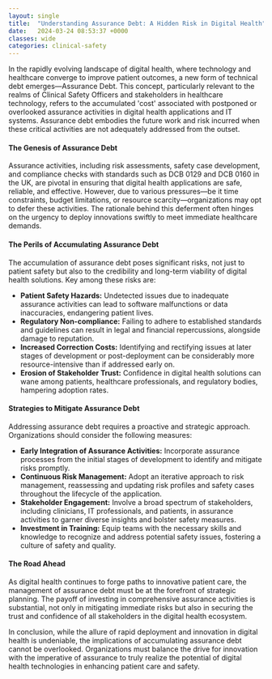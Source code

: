 ```yaml
---
layout: single
title:  "Understanding Assurance Debt: A Hidden Risk in Digital Health"
date:   2024-03-24 08:53:37 +0000
classes: wide
categories: clinical-safety
---
```


In the rapidly evolving landscape of digital health, where technology and healthcare converge to improve patient outcomes, a new form of technical debt emerges—Assurance Debt. This concept, particularly relevant to the realms of Clinical Safety Officers and stakeholders in healthcare technology, refers to the accumulated 'cost' associated with postponed or overlooked assurance activities in digital health applications and IT systems. Assurance debt embodies the future work and risk incurred when these critical activities are not adequately addressed from the outset.

#### The Genesis of Assurance Debt

Assurance activities, including risk assessments, safety case development, and compliance checks with standards such as DCB 0129 and DCB 0160 in the UK, are pivotal in ensuring that digital health applications are safe, reliable, and effective. However, due to various pressures—be it time constraints, budget limitations, or resource scarcity—organizations may opt to defer these activities. The rationale behind this deferment often hinges on the urgency to deploy innovations swiftly to meet immediate healthcare demands.

#### The Perils of Accumulating Assurance Debt

The accumulation of assurance debt poses significant risks, not just to patient safety but also to the credibility and long-term viability of digital health solutions. Key among these risks are:

- **Patient Safety Hazards:** Undetected issues due to inadequate assurance activities can lead to software malfunctions or data inaccuracies, endangering patient lives.
- **Regulatory Non-compliance:** Failing to adhere to established standards and guidelines can result in legal and financial repercussions, alongside damage to reputation.
- **Increased Correction Costs:** Identifying and rectifying issues at later stages of development or post-deployment can be considerably more resource-intensive than if addressed early on.
- **Erosion of Stakeholder Trust:** Confidence in digital health solutions can wane among patients, healthcare professionals, and regulatory bodies, hampering adoption rates.

#### Strategies to Mitigate Assurance Debt

Addressing assurance debt requires a proactive and strategic approach. Organizations should consider the following measures:

- **Early Integration of Assurance Activities:** Incorporate assurance processes from the initial stages of development to identify and mitigate risks promptly.
- **Continuous Risk Management:** Adopt an iterative approach to risk management, reassessing and updating risk profiles and safety cases throughout the lifecycle of the application.
- **Stakeholder Engagement:** Involve a broad spectrum of stakeholders, including clinicians, IT professionals, and patients, in assurance activities to garner diverse insights and bolster safety measures.
- **Investment in Training:** Equip teams with the necessary skills and knowledge to recognize and address potential safety issues, fostering a culture of safety and quality.

#### The Road Ahead

As digital health continues to forge paths to innovative patient care, the management of assurance debt must be at the forefront of strategic planning. The payoff of investing in comprehensive assurance activities is substantial, not only in mitigating immediate risks but also in securing the trust and confidence of all stakeholders in the digital health ecosystem.

In conclusion, while the allure of rapid deployment and innovation in digital health is undeniable, the implications of accumulating assurance debt cannot be overlooked. Organizations must balance the drive for innovation with the imperative of assurance to truly realize the potential of digital health technologies in enhancing patient care and safety.